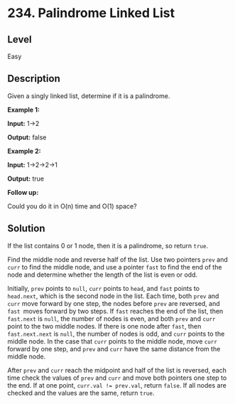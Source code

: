 # 234. Palindrome Linked List
## Level
Easy

## Description
Given a singly linked list, determine if it is a palindrome.

**Example 1:**

**Input:** 1->2

**Output:** false

**Example 2:**

**Input:** 1->2->2->1

**Output:** true

**Follow up:**

Could you do it in O(n) time and O(1) space?

## Solution
If the list contains 0 or 1 node, then it is a palindrome, so return `true`.

Find the middle node and reverse half of the list. Use two pointers `prev` and `curr` to find the middle node, and use a pointer `fast` to find the end of the node and determine whether the length of the list is even or odd.

Initially, `prev` points to `null`, `curr` points to `head`, and `fast` points to `head.next`, which is the second node in the list. Each time, both `prev` and `curr` move forward by one step, the nodes before `prev` are reversed, and `fast `moves forward by two steps. If `fast` reaches the end of the list, then `fast.next` is `null`, the number of nodes is even, and both `prev` and `curr` point to the two middle nodes. If there is one node after `fast`, then `fast.next.next` is `null`, the number of nodes is odd, and `curr` points to the middle node. In the case that `curr` points to the middle node, move `curr` forward by one step, and `prev` and `curr` have the same distance from the middle node.

After `prev` and `curr` reach the midpoint and half of the list is reversed, each time check the values of `prev` and `curr` and move both pointers one step to the end. If at one point, `curr.val != prev.val`, return `false`. If all nodes are checked and the values are the same, return `true`.


